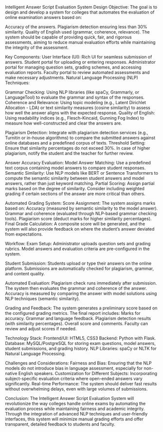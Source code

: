 Intelligent Answer Script Evaluation System Design
Objective:
The goal is to design and develop a system for colleges that automates the evaluation of online examination answers based on:

Accuracy of the answers.
Plagiarism detection ensuring less than 30% similarity.
Quality of English used (grammar, coherence, relevance). The system should be capable of providing quick, fair, and rigorous assessments, aiming to reduce manual evaluation efforts while maintaining the integrity of the assessment.

Key Components:
User Interface (UI):
Rich UI for seamless submission of answers.
Student portal for uploading or entering responses.
Administrator portal for managing question sets, grading schemes, and accessing evaluation reports.
Faculty portal to review automated assessments and make necessary adjustments.
Natural Language Processing (NLP) Techniques:

Grammar Checking: Using NLP libraries (like spaCy, Grammarly, or LanguageTool) to evaluate the grammar and syntax of the responses.
Coherence and Relevance: Using topic modeling (e.g., Latent Dirichlet Allocation - LDA) or text similarity measures (cosine similarity) to assess how well the answer aligns with the expected response.
Quality of English: Using readability indices (e.g., Flesch-Kincaid, Gunning Fog Index) to measure how well-constructed and clear the answers are.

Plagiarism Detection:
Integrate with plagiarism detection services (e.g., Turnitin or in-house algorithms) to compare the submitted answers against online databases and a predefined corpus of texts.
Threshold Setting: Ensure that similarity percentages do not exceed 30%. In case of higher plagiarism, notify the student and the teacher for further review.

Answer Accuracy Evaluation:
Model Answer Matching: Use a predefined text corpus containing model answers to compare student responses.
Semantic Similarity: Use NLP models like BERT or Sentence Transformers to compute the semantic similarity between student answers and model answers, rather than just keyword matching.
Partial Scoring: Assign partial marks based on the degree of similarity. Consider including weighted grading if certain sections of the answer are more critical than others.

Automated Grading System:
Score Assignment: The system assigns marks based on:
Accuracy (measured by semantic similarity to the model answer).
Grammar and coherence (evaluated through NLP-based grammar checking tools).
Plagiarism score (deduct marks for higher similarity percentages).
Final Grade Calculation: A composite score will be generated, and the system will also provide feedback on where the student’s answer deviated from expectations.

Workflow:
Exam Setup:
Administrator uploads question sets and grading rubrics.
Model answers and evaluation criteria are pre-configured in the system.

Student Submission:
Students upload or type their answers on the online platform.
Submissions are automatically checked for plagiarism, grammar, and content quality.

Automated Evaluation:
Plagiarism check runs immediately after submission.
The system then evaluates the grammar and coherence of the answer.
Accuracy is measured by comparing the answer with model solutions using NLP techniques (semantic similarity).

Grading and Feedback:
The system generates a preliminary score based on the configured grading metrics.
The final report includes:
Marks for accuracy.
Grammar and language feedback.
Plagiarism detection results (with similarity percentages).
Overall score and comments.
Faculty can review and adjust scores if needed.

Technology Stack:
Frontend/UI:
HTML5, CSS3
Backend:
Python with Flask.
Database:
MySQL/PostgreSQL for storing exam questions, model answers, student submissions, and grading history.
NLP Libraries:
spaCy or NLTK for Natural Language Processing.

Challenges and Considerations:
Fairness and Bias: Ensuring that the NLP models do not introduce bias in language assessment, especially for non-native English speakers.
Customization for Different Subjects: Incorporating subject-specific evaluation criteria where open-ended answers vary significantly.
Real-time Performance: The system should deliver fast results without overwhelming delays, even with large volumes of submissions.

Conclusion:
The Intelligent Answer Script Evaluation System will revolutionize the way colleges handle online exams by automating the evaluation process while maintaining fairness and academic integrity. Through the integration of advanced NLP techniques and user-friendly interfaces, this system will minimize manual grading efforts and offer transparent, detailed feedback to students and faculty.
